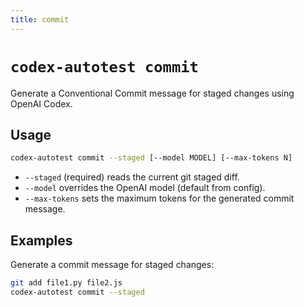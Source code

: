 ```yaml
---
title: commit
---
```


# `codex-autotest commit`

Generate a Conventional Commit message for staged changes using OpenAI Codex.

## Usage

```bash
codex-autotest commit --staged [--model MODEL] [--max-tokens N]
```

- `--staged` (required) reads the current git staged diff.
- `--model` overrides the OpenAI model (default from config).
- `--max-tokens` sets the maximum tokens for the generated commit message.

## Examples

Generate a commit message for staged changes:
```bash
git add file1.py file2.js
codex-autotest commit --staged
```